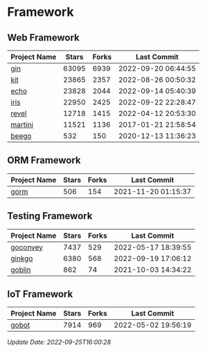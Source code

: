 # Framework

## Web Framework
| Project Name | Stars | Forks | Last Commit |
| ------------ | ----- | ----- | ----------- |
| [gin](https://github.com/gin-gonic/gin) | 63095 | 6939 | 2022-09-20 06:44:55 |
| [kit](https://github.com/go-kit/kit) | 23865 | 2357 | 2022-08-26 00:50:32 |
| [echo](https://github.com/labstack/echo) | 23828 | 2044 | 2022-09-14 05:40:39 |
| [iris](https://github.com/kataras/iris) | 22950 | 2425 | 2022-09-22 22:28:47 |
| [revel](https://github.com/revel/revel) | 12718 | 1415 | 2022-04-12 20:53:30 |
| [martini](https://github.com/go-martini/martini) | 11521 | 1136 | 2017-01-21 21:58:54 |
| [beego](https://github.com/astaxie/beego) | 532 | 150 | 2020-12-13 11:36:23 |

## ORM Framework
| Project Name | Stars | Forks | Last Commit |
| ------------ | ----- | ----- | ----------- |
| [gorm](https://github.com/jinzhu/gorm) | 506 | 154 | 2021-11-20 01:15:37 |

## Testing Framework
| Project Name | Stars | Forks | Last Commit |
| ------------ | ----- | ----- | ----------- |
| [goconvey](https://github.com/smartystreets/goconvey) | 7437 | 529 | 2022-05-17 18:39:55 |
| [ginkgo](https://github.com/onsi/ginkgo) | 6380 | 568 | 2022-09-19 17:06:12 |
| [goblin](https://github.com/franela/goblin) | 862 | 74 | 2021-10-03 14:34:22 |

## IoT Framework
| Project Name | Stars | Forks | Last Commit |
| ------------ | ----- | ----- | ----------- |
| [gobot](https://github.com/hybridgroup/gobot) | 7914 | 969 | 2022-05-02 19:56:19 |

*Update Date: 2022-09-25T16:00:28*